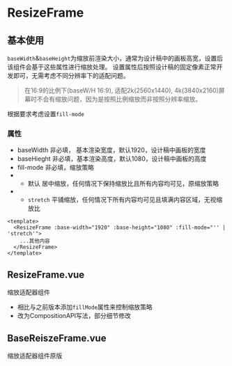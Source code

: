 # ResizeFrame

## 基本使用
`baseWidth`&`baseHeight`为缩放前渲染大小，通常为设计稿中的画板高宽，设置后该组件会基于这些属性进行缩放处理。
设置属性后按照设计稿的固定像素正常开发即可，无需考虑不同分辨率下的适配问题。
> 在16:9的比例下(baseW/H 16:9), 适配2k(2560x1440), 4k(3840x2160)屏幕时不会有缩放问题，因为是按照比例缩放而非按照分辨率缩放。

根据要求考虑设置`fill-mode`

### 属性
- baseWidth 非必填， 基本渲染宽度，默认1920，设计稿中画板的宽度
- baseHieght 非必填，基本渲染高度，默认1080，设计稿中画板的高度
- fill-mode 非必填，缩放策略
- - 默认 居中缩放，任何情况下保持缩放比且所有内容均可见，原缩放策略
- - `stretch` 平铺缩放，任何情况下所有内容均可见且填满内容区域，无视缩放比

```vue
<template>
  <ResizeFrame :base-width="1920" :base-height="1080" :fill-mode="'' | 'stretch'">
    ...其他内容
  </ResizeFrame>
</template>
```



## ResizeFrame.vue 
缩放适配器组件

- 相比与之前版本添加`fillMode`属性来控制缩放策略
- 改为CompositionAPI写法，部分细节修改

## BaseReiszeFrame.vue 
缩放适配器组件原版
